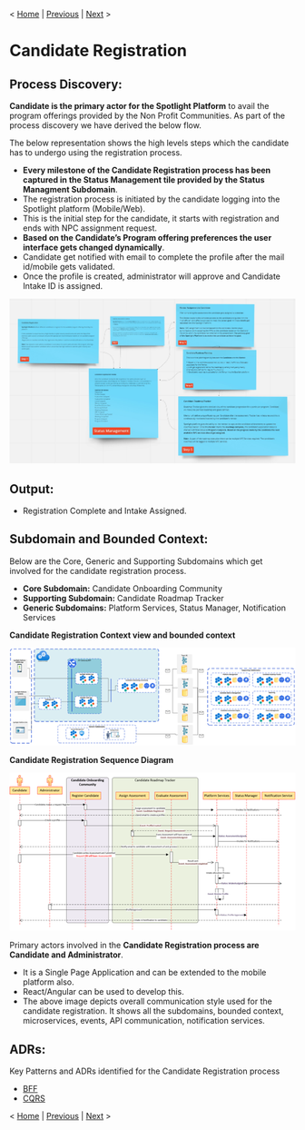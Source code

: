 < [Home](../README.md) | [Previous](./5_Arch_DomainContextMaptoMicroservicesMapping.md) | [Next](./7_Arch_CandidateOnboardingProcess.md) >

# Candidate Registration

## Process Discovery:
**Candidate is the primary actor for the Spotlight Platform** to avail the program offerings provided by the Non Profit Communities. As part of the process discovery we have derived the below flow.

The below representation shows the high levels steps which the candidate has to undergo using the registration process. 

- **Every milestone of the Candidate Registration process has been captured in the Status Management tile provided by the Status Managment Subdomain**.
- The registration process is initiated by the candidate logging into the Spotlight platform (Mobile/Web).
- This is the initial step for the candidate, it starts with registration and ends with NPC assignment request.
- **Based on the Candidate’s Program offering preferences the user interface gets changed dynamically**.
- Candidate get notified with email to complete the profile after the mail id/mobile gets validated.
- Once the profile is created, administrator will approve and Candidate Intake ID is assigned.

<p align="center">
  <img src="..//Images/5_CandidateRegistrationProcessDiscovery.jpg" />
</p>

## **Output**:

- Registration Complete and Intake Assigned.
 
## Subdomain and Bounded Context:

Below are the Core, Generic and Supporting Subdomains which get involved for the candidate registration process.

- **Core Subdomain:** Candidate Onboarding Community
- **Supporting Subdomain:** Candidate Roadmap Tracker 
- **Generic Subdomains:** Platform Services, Status Manager, Notification Services  

 **Candidate Registration Context view and bounded context**
 
<p align="center">
  <img src="..//Images/CandidateOnboardingContextviewandboundedcontext.png" />
</p>

**Candidate Registration Sequence Diagram**

<p align="center">
  <img src="..//Images/CandidateRegistrationSequenceDiagram.png" />
</p>
  
Primary actors involved in the **Candidate Registration process are Candidate and Administrator**.

- It is a Single Page Application and can be extended to the mobile platform also. 
- React/Angular can be used to develop this.
- The above image depicts overall communication style used for the candidate registration. It shows all the subdomains, bounded context, microservices, events, API communication, notification services.

## ADRs:
Key Patterns and ADRs identified for the Candidate Registration process
- [BFF](../ADRs/ADR012_BFF.md)
- [CQRS](../ADRs/ADR013_CQRS.md)

< [Home](../README.md) | [Previous](./5_Arch_DomainContextMaptoMicroservicesMapping.md) | [Next](./7_Arch_CandidateOnboardingProcess.md) >
